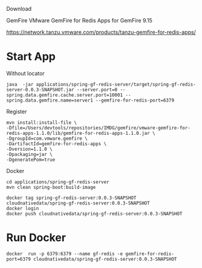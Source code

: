 
Download


GemFire
VMware GemFire for Redis Apps for GemFire 9.15

https://network.tanzu.vmware.com/products/tanzu-gemfire-for-redis-apps/


# Start App


Without locator

```shell
java  -jar applications/spring-gf-redis-server/target/spring-gf-redis-server-0.0.3-SNAPSHOT.jar --server.port=0 --spring.data.gemfire.cache.server.port=10001 --spring.data.gemfire.name=server1 --gemfire-for-redis-port=6379
```


Register 

```shell
mvn install:install-file \
-Dfile=/Users/devtools/repositories/IMDG/gemfire/vmware-gemfire-for-redis-apps-1.1.0/lib/gemfire-for-redis-apps-1.1.0.jar \
-DgroupId=com.vmware.gemfire \
-DartifactId=gemfire-for-redis-apps \
-Dversion=1.1.0 \
-Dpackaging=jar \
-DgeneratePom=true
```

Docker

```shell
cd applications/spring-gf-redis-server
mvn clean spring-boot:build-image

```


```shell script
docker tag spring-gf-redis-server:0.0.3-SNAPSHOT cloudnativedata/spring-gf-redis-server:0.0.3-SNAPSHOT 
docker login
docker push cloudnativedata/spring-gf-redis-server:0.0.3-SNAPSHOT

```

# Run Docker


```shell
docker  run -p 6379:6379 --name gf-redis -e gemfire-for-redis-port=6379 cloudnativedata/spring-gf-redis-server:0.0.3-SNAPSHOT 
```
